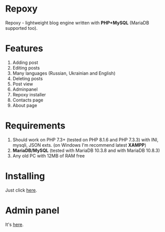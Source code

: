 # Repoxy
Repoxy - lightweight blog engine written with **PHP+MySQL** (MariaDB supported too).

# Features
1. Adding post
2. Editing posts
3. Many languages (Russian, Ukrainian and English)
4. Deleting posts
5. Post view
6. Adminpanel
7. Repoxy installer
8. Contacts page
9. About page

# Requirements
1. Should work on PHP 7.3+ (tested on PHP 8.1.6 and PHP 7.3.3) with INI, mysqli, JSON exts. (on Windows I'm recommend latest **XAMPP**)
2. **MariaDB/MySQL** (tested with MariaDB 10.3.8 and with MariaDB 10.8.3)
3. Any old PC with 12MB of RAM free

# Installing
Just click <a href="http://localhost/setup">here</a>.

# Admin panel
It's <a href="http://localhost/admpanel">here</a>.
